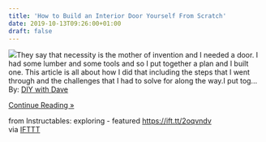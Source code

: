 ```yaml
---
title: 'How to Build an Interior Door Yourself From Scratch'
date: 2019-10-13T09:26:00+01:00
draft: false
---
```


[![](https://content.instructables.com/FAO/E534/K1LWZG03/FAOE534K1LWZG03.SMALL.jpg)](https://www.instructables.com/id/How-to-Build-an-Interior-Door-Yourself-From-Scratc/)They say that necessity is the mother of invention and I needed a door. I had some lumber and some tools and so I put together a plan and I built one. This article is all about how I did that including the steps that I went through and the challenges that I had to solve for along the way.I put tog...  
By: [DIY with Dave](https://www.instructables.com/member/DIY+with+Dave/)  
  
[Continue Reading »](https://www.instructables.com/id/How-to-Build-an-Interior-Door-Yourself-From-Scratc/)  
  
from Instructables: exploring - featured https://ift.tt/2oqvndv  
via [IFTTT](https://ifttt.com/?ref=da&site=blogger)